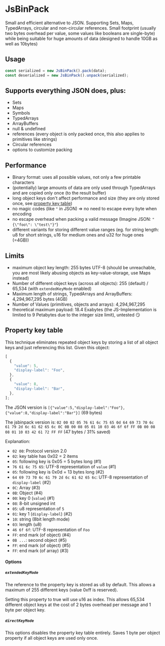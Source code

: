 # JsBinPack

Small and efficient alternative to JSON. Supporting Sets, Maps, TypedArrays,
circular and non-circular references. Small footprint (usually two bytes
overhead per value, some values like booleans are single-byte) while being
suitable for huge amounts of data (designed to handle 10GB as well as 10bytes)

## Usage

```typescript
const serialized = new JsBinPack().pack(data);
const deserialized = new JsBinPack().unpack(serialized);
```

## Supports everything JSON does, plus:

- Sets
- Maps
- Symbols
- TypedArrays
- ArrayBuffers
- null & undefined
- references (every object is only packed once, this also applies to primitives
  like strings)
- Circular references
- options to customize packing

## Performance

- Binary format: uses all possible values, not only a few printable characters
- (potentially) large amounts of data are only used through TypedArrays and are
  copied only once (to the result buffer)
- long object keys don't affect performance and size (they are only stored once,
  see [property key table](#property-key-table))
- no magic codes (like `"` in JSON) => no need to escape every byte when
  encoding
- no escape overhead when packing a valid message (Imagine JSON:
  `"{\"foo\": \"test\"}"`)
- different variants for storing different value ranges (eg. for string length:
  u8 for short strings, u16 for medium ones and u32 for huge ones (=4GB))

## Limits

- maximum object key length: 255 bytes UTF-8 (should be unreachable, you are
  most likely abusing objects as key-value-storage, use Maps instead)
- Number of different object keys (across all objects): 255 (default) / 65,534
  (with `extendedKeyMode` enabled)
- Maximum length of strings, TypedArrays and ArrayBuffers: 4,294,967,295 bytes
  (4GB)
- Number of Values (primitives, objects and arrays): 4,294,967,295
- theoretical maximum payload: 18.4 Exabytes (the JS-Implementation is limited
  to 9 Petabytes due to the integer size limit), untested 😏

## Property key table

This technique eliminates repeated object keys by storing a list of all object
keys and just referencing this list. Given this object:

```js
[
  {
    "value": 5,
    "display-label": "Foo",
  },
  {
    "value": 8,
    "display-label": "Bar",
  },
];
```

The JSON version is
`[{"value":5,"display-label":"Foo"},{"value":8,"display-label":"Bar"}]` (69
bytes)

The jsbinpack version is:
`02 00 02 05 76 61 6c 75 65 0d 64 69 73 70 6c 61 79 2d 6c 61 62 65 6c 0C 0B 00 08 05 01 10 03 46 6f 6f FF 0B 00 08 08 01 10 03 42 61 72 FF FF`
(47 bytes / 31% saved)

Explanation:

- `02 00`: Protocol version 2.0
- `02`: key table has 0x02 = 2 items
- `05`: following key is 0x05 = 5 bytes long (#1)
- `76 61 6c 75 65`: UTF-8 representation of `value` (#1)
- `05`: following key is 0x0d = 13 bytes long (#2)
- `64 69 73 70 6c 61 79 2d 6c 61 62 65 6c`: UTF-8 representation of
  `display-label` (#2)
- `0C`: Array (#3)
- `0B`: Object (#4)
- `00`: key 0 (`value`) (#1)
- `08`: 8-bit unsigned int
- `05`: u8 representation of `5`
- `01`: key 1 (`display-label`) (#2)
- `10`: string (8bit length mode)
- `03`: length (u8)
- `46 6f 6f`: UTF-8 representation of `Foo`
- `FF`: end mark (of object) (#4)
- `0B ...`: second object (#5)
- `FF`: end mark (of object) (#5)
- `FF`: end mark (of array) (#3)

#### Options

##### `extendedKeyMode`

The reference to the property key is stored as u8 by default. This allows a
maximum of 255 different keys (value 0xff is reserved).

Setting this property to true will use u16 as index. This allows 65,534
different object keys at the cost of 2 bytes overhead per message and 1 byte per
object key.

##### `directKeyMode`

This options disables the property key table entirely. Saves 1 byte per object
property if all object keys are used only once.
